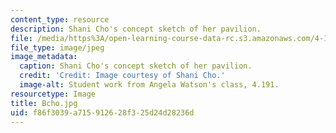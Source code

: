 ```yaml
---
content_type: resource
description: Shani Cho's concept sketch of her pavilion.
file: /media/https%3A/open-learning-course-data-rc.s3.amazonaws.com/4-191-introduction-to-integrated-design-fall-2006/f86f3039a715912628f325d24d28236d_Bcho.jpg
file_type: image/jpeg
image_metadata:
  caption: Shani Cho's concept sketch of her pavilion.
  credit: 'Credit: Image courtesy of Shani Cho.'
  image-alt: Student work from Angela Watson's class, 4.191.
resourcetype: Image
title: Bcho.jpg
uid: f86f3039-a715-9126-28f3-25d24d28236d
---
```


